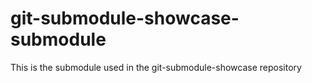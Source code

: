# git-submodule-showcase-submodule
This is the submodule used in the git-submodule-showcase repository
